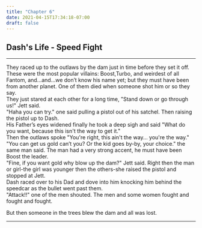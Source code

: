 ```yaml
---
title: "Chapter 6"
date: 2021-04-15T17:34:18-07:00
draft: false
---
```

## Dash's Life - Speed Fight
---

They raced up to the outlaws by the dam just in time before they set it off.  
These were the most popular villains: Boost,Turbo, and weirdest of all Fantom, and...and...we don’t know his name yet; but they must  have been from another planet. One of them died when someone shot him or so they say.  
They just stared at each other for a long time, "Stand down or go through us!" Jett said.  
"Haha you can try." one said pulling a pistol out of his satchel. Then raising the pistol up to Dash.  
His Father’s eyes widened finally he took a deep sigh and said "What do you want, because this isn't the way to get it."  
Then the outlaws spoke "You're right, this ain't the way...  you're the way."  
"You can get us gold can’t you? Or the kid goes by-by, your choice." the same man said. The man had a very strong accent, he must have been Boost the leader.  
"Fine, if you want gold why blow up the dam?" Jett said. Right then the man or girl-the girl was younger then the others-she raised the pistol and stopped at Jett.  
Dash raced over to his Dad and dove into him knocking him behind the speedcar as the bullet went past them.  
"Attack!!" one of the men shouted. The men and some women fought and fought and fought.  

But then someone in the trees blew the dam and all was lost.

---

